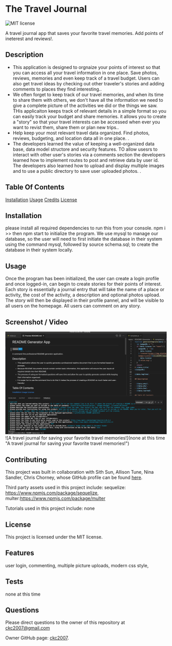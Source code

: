 
# The Travel Journal
![MIT license](https://img.shields.io/badge/license-MIT-blue.svg)

A travel journal app that saves your favorite travel memories. Add points of ineterest and reviews!.

## Description

- This application is designed to orgnaize your points of interest so that you can access all your travel information in one place. Save photos, reviews, memories and even keep track of a travel budget. Users can also get travel ideas by checking out other traveler's stories and adding comments to places they find interesting.. 
- We often forget to keep track of our travel memories, and when its time to share them with others, we don't have all the information we need to give a complete picture of the activities we did or the  things we saw. THis applicaiton keeps track of  relevant details  in a simple format so you can easily track your budget and share memories. it allows you to create a "story" so that your travel interests can be accessed when ever you want to revist them, share them or plan new trips.. 
- Help keep your most relevant travel data organized. Find photos, reviews, budgeting, and location data all in one place. . 
- The developers learned the value of keeping a well-organized data base, data model structore and security features.  TO allow usesrs to interact with other user's stories via a comments section the developers learned how  to implement routes to post and retrieve data by user id. The developers also learned how to upload and display multiple images and to use a public directory to save user uploaded photos. .

## Table Of Contents

[Installation](#installation)
[Usage](#usage)
[Credits](#credits)
[License](#license)

## Installation

please install all required dependencies to run this from your console.  npm i >> then npm start to initialize the program. We use mysql to manage our database, so the user will need to first initiate the database in their system using the command mysql, followed by source schema.sql; to create the database in their system locally. 

## Usage

Once the program has been initialized, the user can create a login profile and once logged-in, can begin to create stories for their points of interest. Each story is essentially a journal entry that will take the name of a place or activity, the cost of the activity, a description and optional photos upload. The story will then be displayed in their profile pannel, and will be visible to all users on the homepage. All users can comment on any story.

## Screenshot / Video

![screenshot](./assets/images/screenshot.png)
![A travel journal for saving your favorite travel memories!](none at this time "A travel journal for saving your favorite travel memories!")

## Contributing

This project was built in collaboration with Sith Sun, Allison Tune, Nina Sandler, Chris Chorney,
whose GitHub profile can be found [here](https://github.com/SithHun,https://github.com/antigravityrunner,https://github.com/amtune,https://github.com/ckc2007).

Third party assets used in this project include:
sequelize: https://www.npmjs.com/package/sequelize, multer:https://www.npmjs.com/package/multer

Tutorials used in this project include:
none

## License

This project is licensed under the MIT license.

## Features

user login, commenting, multiple picture uploads, modern css style,

## Tests

none at this time

## Questions

Please direct questions to the owner of this repository at ckc2007@gmail.com

Owner GitHub page:
[ckc2007](
https://github.com/ckc2007).
